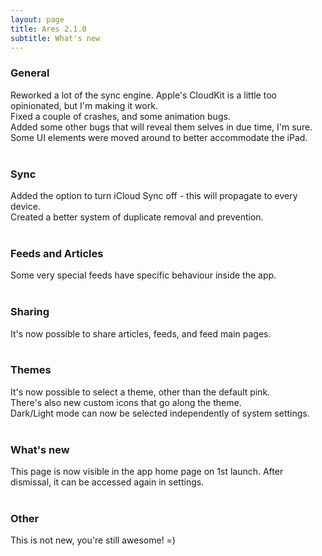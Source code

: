 ```yaml
---
layout: page
title: Ares 2.1.0 
subtitle: What's new
---
```


### General
Reworked a lot of the sync engine. Apple's CloudKit is a little too opinionated, but I'm making it work.<br>
Fixed a couple of crashes, and some animation bugs.<br>
Added some other bugs that will reveal them selves in due time, I'm sure.<br>
Some UI elements were moved around to better accommodate the iPad.
<br>
<br>
### Sync
Added the option to turn iCloud Sync off - this will propagate to every device.<br>
Created a better system of duplicate removal and prevention.
<br>
<br>
### Feeds and Articles
Some very special feeds have specific behaviour inside the app.
<br>
<br>
### Sharing
It's now possible to share articles, feeds, and feed main pages.
<br>
<br>
### Themes
It's now possible to select a theme, other than the default pink.<br>
There's also new custom icons that go along the theme.<br>
Dark/Light mode can now be selected independently of system settings.
<br>
<br>
### What's new
This page is now visible in the app home page on 1st launch. After dismissal, it can be accessed again in settings.
<br>
<br>
### Other
This is not new, you're still awesome! =)